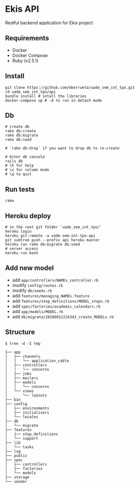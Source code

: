 # Ekis API

Restful backend application for Ekis project

## Requirements

- Docker
- Docker Compose
- Ruby (v2.5.1)

## Install

```shell
git clone https://github.com/mberrueta/uade_sem_int_tpo.git
cd uade_sem_int_tpo/api
bundle install # intall the libraries
docker-compose up # -d to run in detach mode
```

## Db

```shell
# create db
rake db:create
rake db:migrate
rake db:seed

# `rake db:drop` if you want to drop db to re-create

# Enter db console
rails db
# \h for help
# \x for column mode
# \q to quit
```

## Run tests
```
rake
```

## Heroku deploy
```
# in the root git folder `uade_sem_int_tpo/`
heroku login
heroku git:remote -a uade-sem-int-tpo-api
git subtree push --prefix api heroku master
heroku run rake db:migrate db:seed
# server access
heroku run bash

```

## Add new model

 - add      `app/controllers/NAMEs_controller.rb`
 - modify   `config/routes.rb`
 - modify   `db/seeds.rb`
 - add      `features/managing_NAMEs.feature`
 - add      `features/step_definitions/MODEL_steps.rb`
 - add      `spec/factories/academic_calendars.rb`
 - add      `app/models/MODEL.rb`
 - add	    `db/migrate/20180912224343_create_MODELs.rb`


## Structure

```
$ tree -d -I tmp

├── app
│   ├── channels
│   │   └── application_cable
│   ├── controllers
│   │   └── concerns
│   ├── jobs
│   ├── mailers
│   ├── models
│   │   └── concerns
│   └── views
│       └── layouts
├── bin
├── config
│   ├── environments
│   ├── initializers
│   └── locales
├── db
│   └── migrate
├── features
│   ├── step_definitions
│   └── support
├── lib
│   └── tasks
├── log
├── public
├── spec
│   ├── controllers
│   ├── factories
│   └── models
├── storage
└── vendor

```

